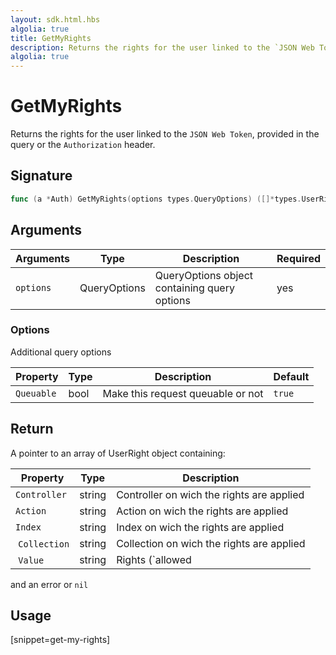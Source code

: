 ```yaml
---
layout: sdk.html.hbs
algolia: true
title: GetMyRights
description: Returns the rights for the user linked to the `JSON Web Token`.
algolia: true
---
```


# GetMyRights

Returns the rights for the user linked to the `JSON Web Token`, provided in the query or the `Authorization` header.

## Signature

```go
func (a *Auth) GetMyRights(options types.QueryOptions) ([]*types.UserRights, error)
```

## Arguments

| Arguments    | Type    | Description | Required
|--------------|---------|-------------|----------
| `options`  | QueryOptions    | QueryOptions object containing query options | yes

### **Options**

Additional query options

| Property     | Type    | Description                       | Default
| ---------- | ------- | --------------------------------- | -------
| `Queuable` | bool | Make this request queuable or not | `true`

## Return

A pointer to an array of UserRight object containing:


| Property     | Type    | Description                       |
| ---------- | ------- | --------------------------------- |
| `Controller` | string | Controller on wich the rights are applied |
| `Action` | string | Action on wich the rights are applied |
| `Index` | string | Index on wich the rights are applied |
| `Collection` | string | Collection on wich the rights are applied |
| `Value` | string | Rights (`allowed|denied|conditional`) |

and an error or `nil`

## Usage

[snippet=get-my-rights]
